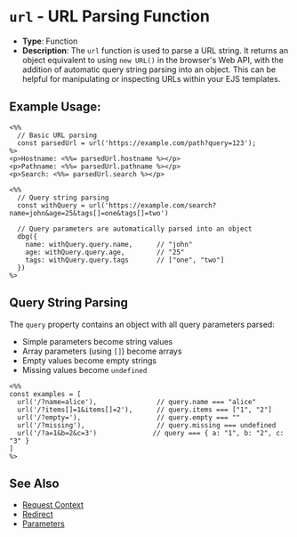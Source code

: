 # `url` - URL Parsing Function

- **Type**: Function
- **Description**: The `url` function is used to parse a URL string. It returns an object equivalent to using `new URL()` in the browser's Web API, with the addition of automatic query string parsing into an object. This can be helpful for manipulating or inspecting URLs within your EJS templates.

## Example Usage:

```ejs
<%%
  // Basic URL parsing
  const parsedUrl = url('https://example.com/path?query=123');
%>
<p>Hostname: <%%= parsedUrl.hostname %></p>
<p>Pathname: <%%= parsedUrl.pathname %></p>
<p>Search: <%%= parsedUrl.search %></p>

<%%
  // Query string parsing
  const withQuery = url('https://example.com/search?name=john&age=25&tags[]=one&tags[]=two')

  // Query parameters are automatically parsed into an object
  dbg({
    name: withQuery.query.name,      // "john"
    age: withQuery.query.age,        // "25"
    tags: withQuery.query.tags       // ["one", "two"]
  })
%>
```

## Query String Parsing

The `query` property contains an object with all query parameters parsed:

- Simple parameters become string values
- Array parameters (using `[]`) become arrays
- Empty values become empty strings
- Missing values become `undefined`

```ejs
<%%
const examples = [
  url('/?name=alice'),               // query.name === "alice"
  url('/?items[]=1&items[]=2'),      // query.items === ["1", "2"]
  url('/?empty='),                   // query.empty === ""
  url('/?missing'),                  // query.missing === undefined
  url('/?a=1&b=2&c=3')              // query === { a: "1", b: "2", c: "3" }
]
%>
```

## See Also

- [Request Context](/docs/context-api/request)
- [Redirect](/docs/context-api/redirect)
- [Parameters](/docs/parameters)
